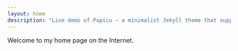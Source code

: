 ```yaml
---
layout: home
description: "Live demo of Papicu – a minimalist Jekyll theme that supports dark mode, KaTeX, sidenotes, and more"
---
```


Welcome to my home page on the Internet.